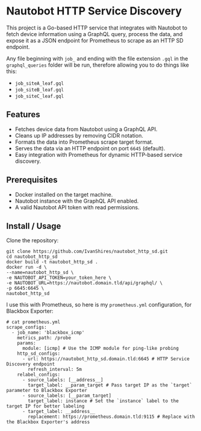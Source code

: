 # Nautobot HTTP Service Discovery

This project is a Go-based HTTP service that integrates with Nautobot to fetch device information using a GraphQL query, process the data, and expose it as a JSON endpoint for Prometheus to scrape as an HTTP SD endpoint.

Any file beginning with `job_` and ending with the file extension `.gql` in the `graphql_queries` folder will be run, therefore allowing you to do things like this:
- `job_siteA_leaf.gql`
- `job_siteB_leaf.gql`
- `job_siteC_leaf.gql`
## Features

- Fetches device data from Nautobot using a GraphQL API.
- Cleans up IP addresses by removing CIDR notation.
- Formats the data into Prometheus scrape target format.
- Serves the data via an HTTP endpoint on port `6645` (default).
- Easy integration with Prometheus for dynamic HTTP-based service discovery.

## Prerequisites

- Docker installed on the target machine.
- Nautobot instance with the GraphQL API enabled.
- A valid Nautobot API token with read permissions.

## Install / Usage

Clone the repository:
   
```
git clone https://github.com/IvanShires/nautobot_http_sd.git
cd nautobot_http_sd
docker build -t nautobot_http_sd .
docker run -d \
--name=nautobot_http_sd \
-e NAUTOBOT_API_TOKEN=your_token_here \
-e NAUTOBOT_URL=https://nautobot.domain.tld/api/graphql/ \
-p 6645:6645 \
nautobot_http_sd
```
    
I use this with Prometheus, so here is my `prometheus.yml` configuration, for Blackbox Exporter:

```
# cat prometheus.yml 
scrape_configs:
  - job_name: 'blackbox_icmp'
    metrics_path: /probe
    params:
      module: [icmp] # Use the ICMP module for ping-like probing
    http_sd_configs:
      - url: https://nautobot_http_sd.domain.tld:6645 # HTTP Service Discovery endpoint
        refresh_interval: 5m
    relabel_configs:
      - source_labels: [__address__]
        target_label: __param_target # Pass target IP as the `target` parameter to Blackbox Exporter
      - source_labels: [__param_target]
        target_label: instance # Set the `instance` label to the target IP for better labeling
      - target_label: __address__
        replacement: https://prometheus.domain.tld:9115 # Replace with the Blackbox Exporter's address
```

